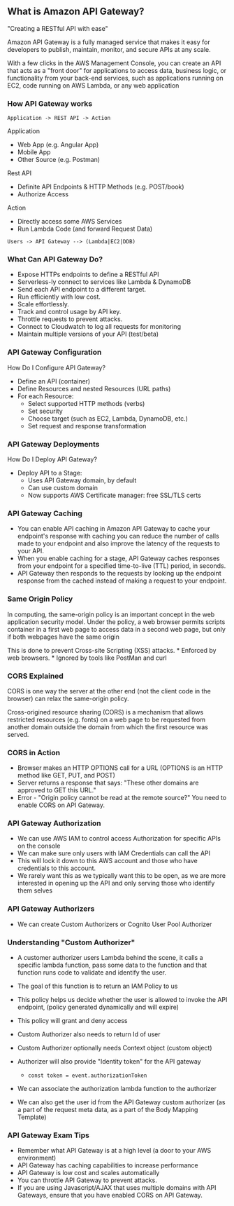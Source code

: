## What is Amazon API Gateway?

"Creating a RESTful API with ease"

Amazon API Gateway is a fully managed service that makes it easy for developers to publish, maintain, monitor, and secure APIs at any scale.

With a few clicks in the AWS Management Console, you can create an API that acts as a "front door" for applications to access data, business logic, or functionality from your back-end services, such as applications running on EC2, code running on AWS Lambda, or any web application

### How API Gateway works

```Application -> REST API -> Action```

Application 
* Web App (e.g. Angular App)
* Mobile App
* Other Source (e.g. Postman)

Rest API
* Definite API Endpoints & HTTP Methods (e.g. POST/book)
* Authorize Access

Action
* Directly access some AWS Services
* Run Lambda Code (and forward Request Data)

```Users -> API Gateway --> (Lambda|EC2|DDB)```

### What Can API Gateway Do?
* Expose HTTPs endpoints to define a RESTful API
* Serverless-ly connect to services like Lambda & DynamoDB
* Send each API endpoint to a different target.
* Run efficiently with low cost.
* Scale effortlessly.
* Track and control usage by API key.
* Throttle requests to prevent attacks.
* Connect to Cloudwatch to log all requests for monitoring 
* Maintain multiple versions of your API (test/beta)

### API Gateway Configuration

How Do I Configure API Gateway?
* Define an API (container)
* Define Resources and nested Resources (URL paths)
* For each Resource: 
    * Select supported HTTP methods (verbs)
    * Set security
    * Choose target (such as EC2, Lambda, DynamoDB, etc.)
    * Set request and response transformation

### API Gateway Deployments
How Do I Deploy API Gateway?
* Deploy API to a Stage:
    * Uses API Gateway domain, by default
    * Can use custom domain
    * Now supports AWS Certificate manager: free SSL/TLS certs

### API Gateway Caching

* You can enable API caching in Amazon API Gateway to cache your endpoint's response with caching you can reduce the number of calls made to your endpoint and also improve the latency of the requests to your API. 
* When you enable caching for a stage, API Gateway caches responses from your endpoint for a specified time-to-live (TTL) period, in seconds.
* API Gateway then responds to the requests by looking up the endpoint response from the cached instead of making a request to your endpoint.

### Same Origin Policy

In computing, the same-origin policy is an important concept in the web application security model. Under the policy, a web browser permits scripts container in a first web page to access data in a second web page, but only if both webpages have the same origin

This is done to prevent Cross-site Scripting (XSS) attacks.
    * Enforced by web browsers.
    * Ignored by tools like PostMan and curl

### CORS Explained 
CORS is one way the server at the other end (not the client code in the browser) can relax the same-origin policy.

Cross-origined resource sharing (CORS) is a mechanism that allows restricted resources (e.g. fonts) on a web page to be requested from another domain outside the domain from which the first resource was served.

### CORS in Action
* Browser makes an HTTP OPTIONS call for a URL (OPTIONS is an HTTP method like GET, PUT, and POST)
* Server returns a response that says:
"These other domains are approved to GET this URL."
* Error - "Origin policy cannot be read at the remote source?" You need to enable CORS on API Gateway.

### API Gateway Authorization
* We can use AWS IAM to control access Authorization for specific APIs on the console
* We can make sure only users with IAM Credentials can call the API
* This will lock it down to this AWS account and those who have credentials to this account.
* We rarely want this as we typically want this to be open, as we are more interested in opening up the API and only serving those who identify them selves

### API Gateway Authorizers
* We can create Custom Authorizers or Cognito User Pool Authorizer

### Understanding "Custom Authorizer"
* A customer authorizer users Lambda behind the scene, it calls a specific lambda function, pass some data to the function and that function runs code to validate and identify the user.
* The goal of  this function is to return an IAM Policy to us
* This policy helps us decide whether the user is allowed to invoke the API endpoint, (policy generated dynamically and will expire)
* This policy will grant and deny access
* Custom Authorizer also needs to return Id of user
* Custom Authorizer optionally needs Context object (custom object)
* Authorizer will also provide "Identity token" for the API gateway
    * `const token = event.authorizationToken`

* We can associate the authorization lambda function to the authorizer 
* We can also get the user id from the API Gateway custom authorizer (as a part of the request meta data, as a part of the Body Mapping Template)

### API Gateway Exam Tips
* Remember what API Gateway is at a high level (a door to your AWS environment)
* API Gateway has caching capabilities to increase performance
* API Gateway is low cost and scales automatically
* You can throttle API Gateway to prevent attacks.
* If you are using Javascript/AJAX that uses multiple domains with API Gateways, ensure that you have enabled CORS on API Gateway.